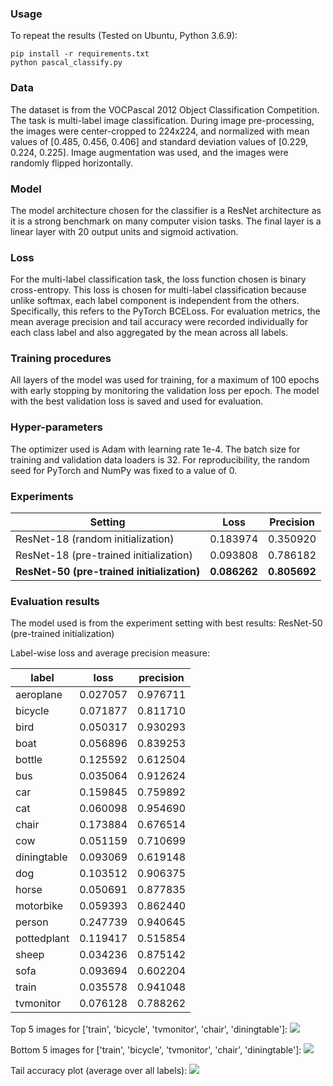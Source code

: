### Usage
To repeat the results (Tested on Ubuntu, Python 3.6.9):
```
pip install -r requirements.txt
python pascal_classify.py
```
### Data
The dataset is from the VOCPascal 2012 Object Classification Competition.
The task is multi-label image classification. During image pre-processing,
the images were center-cropped to 224x224, and normalized with mean values of
[0.485, 0.456, 0.406] and standard deviation values of [0.229, 0.224, 0.225].
Image augmentation was used, and the images were randomly flipped horizontally.

### Model
The model architecture chosen for the classifier is a ResNet architecture as
it is a strong benchmark on many computer vision tasks. The final layer is a 
linear layer with 20 output units and sigmoid activation.

### Loss
For the multi-label classification task, the loss function chosen is binary cross-entropy. This loss
is chosen for multi-label classification because unlike softmax, each label component is
independent from the others. Specifically, this refers to the PyTorch BCELoss. For evaluation
metrics, the mean average precision and tail accuracy were recorded individually for each class
label and also aggregated by the mean across all labels.

### Training procedures
All layers of the model was used for training, for a maximum
of 100 epochs with early stopping by monitoring the validation loss per
epoch. The model with the best validation loss is saved and used for evaluation.

### Hyper-parameters
The optimizer used is Adam with learning rate 1e-4. The batch size for training
and validation data loaders is 32. For reproducibility, the random seed for PyTorch
and NumPy was fixed to a value of 0.

### Experiments
|Setting|Loss|Precision|
|---|---|---|
|ResNet-18 (random initialization)|0.183974|0.350920|
|ResNet-18 (pre-trained initialization)|0.093808|0.786182|
|**ResNet-50 (pre-trained initialization)**|**0.086262**|**0.805692**|

### Evaluation results
The model used is from the experiment setting with best results: 
ResNet-50 (pre-trained initialization)

Label-wise loss and average precision measure:

|          label |     loss|  precision|
|---|---|---|
|     aeroplane | 0.027057 |  0.976711|
|       bicycle | 0.071877  | 0.811710|
|          bird | 0.050317   |0.930293|
|          boat | 0.056896  | 0.839253|
|        bottle | 0.125592  | 0.612504 |
|           bus | 0.035064  | 0.912624 |
|           car | 0.159845  | 0.759892|
|           cat | 0.060098  | 0.954690 |
|         chair | 0.173884  | 0.676514 |
|           cow | 0.051159  | 0.710699|
|  diningtable | 0.093069  | 0.619148 |
|          dog | 0.103512  | 0.906375|
|        horse | 0.050691  | 0.877835|
|    motorbike | 0.059393  | 0.862440 |
|       person | 0.247739  | 0.940645  |
|  pottedplant | 0.119417  | 0.515854  |
|        sheep | 0.034236  | 0.875142 |
|         sofa | 0.093694  | 0.602204 |
|        train | 0.035578  | 0.941048 |
|    tvmonitor | 0.076128  | 0.788262|

Top 5 images for ['train', 'bicycle', 'tvmonitor', 'chair', 'diningtable']:
![](https://github.com/chiayewken/sutd-materials/releases/download/v0.1.0/plot_rank_5_reverse_False.png)

Bottom 5 images for ['train', 'bicycle', 'tvmonitor', 'chair', 'diningtable']:
![](https://github.com/chiayewken/sutd-materials/releases/download/v0.1.0/plot_rank_5_reverse_True.png)

Tail accuracy plot (average over all labels):
![](https://github.com/chiayewken/sutd-materials/releases/download/v0.1.0/tail_acc_plot.png)